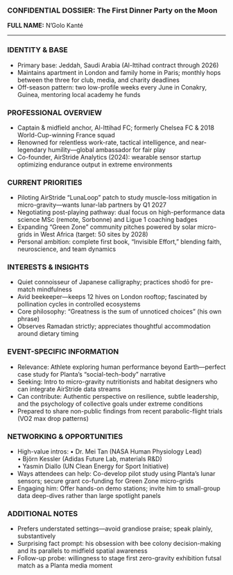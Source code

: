 ### CONFIDENTIAL DOSSIER: The First Dinner Party on the Moon

**FULL NAME:** N’Golo Kanté

---
### IDENTITY & BASE
- Primary base: Jeddah, Saudi Arabia (Al-Ittihad contract through 2026)
- Maintains apartment in London and family home in Paris; monthly hops between the three for club, media, and charity deadlines
- Off-season pattern: two low-profile weeks every June in Conakry, Guinea, mentoring local academy he funds

### PROFESSIONAL OVERVIEW
- Captain & midfield anchor, Al-Ittihad FC; formerly Chelsea FC & 2018 World-Cup-winning France squad
- Renowned for relentless work-rate, tactical intelligence, and near-legendary humility—global ambassador for fair play
- Co-founder, AirStride Analytics (2024): wearable sensor startup optimizing endurance output in extreme environments

### CURRENT PRIORITIES
- Piloting AirStride “LunaLoop” patch to study muscle-loss mitigation in micro-gravity—wants lunar-lab partners by Q1 2027
- Negotiating post-playing pathway: dual focus on high-performance data science MSc (remote, Sorbonne) and Ligue 1 coaching badges
- Expanding “Green Zone” community pitches powered by solar micro-grids in West Africa (target: 50 sites by 2028)
- Personal ambition: complete first book, “Invisible Effort,” blending faith, neuroscience, and team dynamics

### INTERESTS & INSIGHTS
- Quiet connoisseur of Japanese calligraphy; practices shodō for pre-match mindfulness
- Avid beekeeper—keeps 12 hives on London rooftop; fascinated by pollination cycles in controlled ecosystems
- Core philosophy: “Greatness is the sum of unnoticed choices” (his own phrase)
- Observes Ramadan strictly; appreciates thoughtful accommodation around dietary timing

### EVENT-SPECIFIC INFORMATION
- Relevance: Athlete exploring human performance beyond Earth—perfect case study for Planta’s “social-tech-body” narrative
- Seeking: Intro to micro-gravity nutritionists and habitat designers who can integrate AirStride data streams
- Can contribute: Authentic perspective on resilience, subtle leadership, and the psychology of collective goals under extreme conditions
- Prepared to share non-public findings from recent parabolic-flight trials (VO2 max drop patterns)

### NETWORKING & OPPORTUNITIES
- High-value intros: 
  • Dr. Mei Tan (NASA Human Physiology Lead)  
  • Björn Kessler (Adidas Future Lab, materials R&D)  
  • Yasmin Diallo (UN Clean Energy for Sport Initiative)
- Ways attendees can help: Co-develop pilot study using Planta’s lunar sensors; secure grant co-funding for Green Zone micro-grids
- Engaging him: Offer hands-on demo stations; invite him to small-group data deep-dives rather than large spotlight panels

### ADDITIONAL NOTES
- Prefers understated settings—avoid grandiose praise; speak plainly, substantively
- Surprising fact prompt: his obsession with bee colony decision-making and its parallels to midfield spatial awareness
- Follow-up probe: willingness to stage first zero-gravity exhibition futsal match as a Planta media moment
